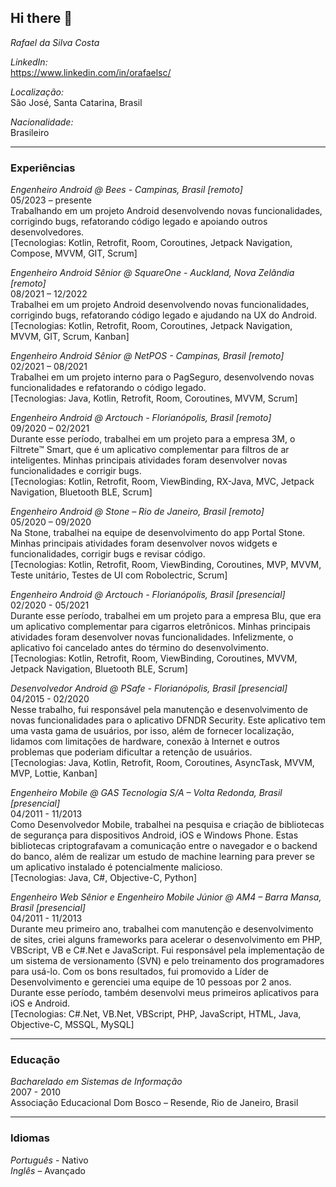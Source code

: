 ## Hi there 👋

*Rafael da Silva Costa*

*LinkedIn:*  
https://www.linkedin.com/in/orafaelsc/

*Localização:*  
São José, Santa Catarina, Brasil

*Nacionalidade:*  
Brasileiro

---

### Experiências

*Engenheiro Android @ Bees - Campinas, Brasil [remoto]*  
05/2023 – presente  
Trabalhando em um projeto Android desenvolvendo novas funcionalidades, corrigindo bugs, refatorando código legado e apoiando outros desenvolvedores.  
[Tecnologias: Kotlin, Retrofit, Room, Coroutines, Jetpack Navigation, Compose, MVVM, GIT, Scrum]

*Engenheiro Android Sênior @ SquareOne - Auckland, Nova Zelândia [remoto]*  
08/2021 – 12/2022  
Trabalhei em um projeto Android desenvolvendo novas funcionalidades, corrigindo bugs, refatorando código legado e ajudando na UX do Android.  
[Tecnologias: Kotlin, Retrofit, Room, Coroutines, Jetpack Navigation, MVVM, GIT, Scrum, Kanban]

*Engenheiro Android Sênior @ NetPOS - Campinas, Brasil [remoto]*  
02/2021 – 08/2021  
Trabalhei em um projeto interno para o PagSeguro, desenvolvendo novas funcionalidades e refatorando o código legado.  
[Tecnologias: Java, Kotlin, Retrofit, Room, Coroutines, MVVM, Scrum]

*Engenheiro Android @ Arctouch - Florianópolis, Brasil [remoto]*  
09/2020 – 02/2021  
Durante esse período, trabalhei em um projeto para a empresa 3M, o Filtrete™ Smart, que é um aplicativo complementar para filtros de ar inteligentes. Minhas principais atividades foram desenvolver novas funcionalidades e corrigir bugs.  
[Tecnologias: Kotlin, Retrofit, Room, ViewBinding, RX-Java, MVC, Jetpack Navigation, Bluetooth BLE, Scrum]

*Engenheiro Android @ Stone – Rio de Janeiro, Brasil [remoto]*  
05/2020 – 09/2020  
Na Stone, trabalhei na equipe de desenvolvimento do app Portal Stone. Minhas principais atividades foram desenvolver novos widgets e funcionalidades, corrigir bugs e revisar código.  
[Tecnologias: Kotlin, Retrofit, Room, ViewBinding, Coroutines, MVP, MVVM, Teste unitário, Testes de UI com Robolectric, Scrum]

*Engenheiro Android @ Arctouch - Florianópolis, Brasil [presencial]*  
02/2020 - 05/2021  
Durante esse período, trabalhei em um projeto para a empresa Blu, que era um aplicativo complementar para cigarros eletrônicos. Minhas principais atividades foram desenvolver novas funcionalidades. Infelizmente, o aplicativo foi cancelado antes do término do desenvolvimento.  
[Tecnologias: Kotlin, Retrofit, Room, ViewBinding, Coroutines, MVVM, Jetpack Navigation, Bluetooth BLE, Scrum]

*Desenvolvedor Android @ PSafe - Florianópolis, Brasil [presencial]*  
04/2015 - 02/2020  
Nesse trabalho, fui responsável pela manutenção e desenvolvimento de novas funcionalidades para o aplicativo DFNDR Security. Este aplicativo tem uma vasta gama de usuários, por isso, além de fornecer localização, lidamos com limitações de hardware, conexão à Internet e outros problemas que poderiam dificultar a retenção de usuários.  
[Tecnologias: Java, Kotlin, Retrofit, Room, Coroutines, AsyncTask, MVVM, MVP, Lottie, Kanban]

*Engenheiro Mobile @ GAS Tecnologia S/A – Volta Redonda, Brasil [presencial]*  
04/2011 - 11/2013  
Como Desenvolvedor Mobile, trabalhei na pesquisa e criação de bibliotecas de segurança para dispositivos Android, iOS e Windows Phone. Estas bibliotecas criptografavam a comunicação entre o navegador e o backend do banco, além de realizar um estudo de machine learning para prever se um aplicativo instalado é potencialmente malicioso.  
[Tecnologias: Java, C#, Objective-C, Python]

*Engenheiro Web Sênior e Engenheiro Mobile Júnior @ AM4 – Barra Mansa, Brasil [presencial]*  
04/2011 - 11/2013  
Durante meu primeiro ano, trabalhei com manutenção e desenvolvimento de sites, criei alguns frameworks para acelerar o desenvolvimento em PHP, VBScript, VB e C#.Net e JavaScript. Fui responsável pela implementação de um sistema de versionamento (SVN) e pelo treinamento dos programadores para usá-lo. Com os bons resultados, fui promovido a Líder de Desenvolvimento e gerenciei uma equipe de 10 pessoas por 2 anos. Durante esse período, também desenvolvi meus primeiros aplicativos para iOS e Android.  
[Tecnologias: C#.Net, VB.Net, VBScript, PHP, JavaScript, HTML, Java, Objective-C, MSSQL, MySQL]

---

### Educação

*Bacharelado em Sistemas de Informação*  
2007 - 2010  
Associação Educacional Dom Bosco – Resende, Rio de Janeiro, Brasil

---

### Idiomas

*Português* - Nativo  
*Inglês* – Avançado
